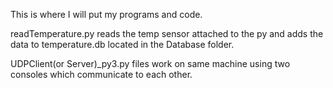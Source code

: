 This is where I will put my programs and code.

readTemperature.py reads the temp sensor attached to the py and adds the data to temperature.db located in the Database folder.

UDPClient(or Server)_py3.py files work on same machine using two consoles which communicate to each other.